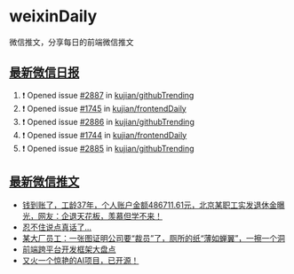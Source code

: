 # weixinDaily
微信推文，分享每日的前端微信推文

## [最新微信日报](https://github.com/kujian/weixinDaily/issues)

<!--START_SECTION:activity-->
1. ❗ Opened issue [#2887](https://github.com/kujian/githubTrending/issues/2887) in [kujian/githubTrending](https://github.com/kujian/githubTrending)
2. ❗ Opened issue [#1745](https://github.com/kujian/frontendDaily/issues/1745) in [kujian/frontendDaily](https://github.com/kujian/frontendDaily)
3. ❗ Opened issue [#2886](https://github.com/kujian/githubTrending/issues/2886) in [kujian/githubTrending](https://github.com/kujian/githubTrending)
4. ❗ Opened issue [#1744](https://github.com/kujian/frontendDaily/issues/1744) in [kujian/frontendDaily](https://github.com/kujian/frontendDaily)
5. ❗ Opened issue [#2885](https://github.com/kujian/githubTrending/issues/2885) in [kujian/githubTrending](https://github.com/kujian/githubTrending)
<!--END_SECTION:activity-->


## [最新微信推文](https://weixin.qdkfweb.cn/)

<!-- BLOG-POST-LIST:START -->
- [钱到账了，工龄37年，个人账户金额486711.61元，北京某职工实发退休金曝光，网友：企退天花板，羡慕但学不来！](https://weixin.qdkfweb.cn/48657.html)
- [忍不住说点真话了...](https://weixin.qdkfweb.cn/48653.html)
- [某大厂员工：一张图证明公司要“裁员”了，厕所的纸“薄如蝉翼”，一擦一个洞](https://weixin.qdkfweb.cn/48668.html)
- [前端跨平台开发框架大盘点](https://weixin.qdkfweb.cn/48633.html)
- [又火一个惊艳的AI项目，已开源！](https://weixin.qdkfweb.cn/48654.html)
<!-- BLOG-POST-LIST:END -->